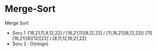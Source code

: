# Merge-Sort
Merge Sort
* Soru 1 :[16,21,11,8,12,22] / [16,21,11][8,12,22] / [11,16,21][8,12,22]/
[11][16,21][8][12][22] / [8,11,12,16,21,22] 
* Soru 2 : O(nlogn)